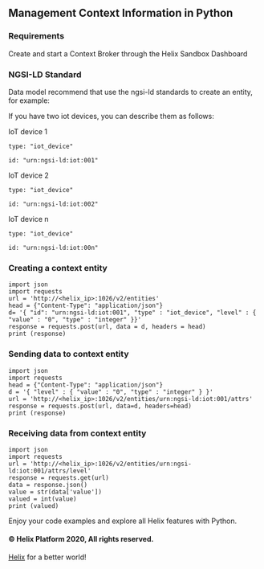 ## Management Context Information in Python
### Requirements

Create and start a Context Broker through the Helix Sandbox Dashboard

### NGSI-LD Standard

Data model recommend that use the ngsi-ld standards to create an entity, for example:

If you have two iot devices, you can describe them as follows:

IoT device 1

    type: "iot_device"

    id: "urn:ngsi-ld:iot:001"

IoT device 2

    type: "iot_device"

    id: "urn:ngsi-ld:iot:002"
    
IoT device n

    type: "iot_device"

    id: "urn:ngsi-ld:iot:00n"

### Creating a context entity
```
import json
import requests
url = 'http://<helix_ip>:1026/v2/entities'
head = {"Content-Type": "application/json"}
d= '{ "id": "urn:ngsi-ld:iot:001", "type" : "iot_device", "level" : { "value" : "0", "type" : "integer" }}'
response = requests.post(url, data = d, headers = head)
print (response)
```
### Sending data to context entity
```
import json
import requests
head = {"Content-Type": "application/json"}   
d = '{ "level" : { "value" : "0", "type" : "integer" } }'
url = 'http://<helix_ip>:1026/v2/entities/urn:ngsi-ld:iot:001/attrs'
response = requests.post(url, data=d, headers=head)
print (response)
```
### Receiving data from context entity
```
import json
import requests
url = 'http://<helix_ip>:1026/v2/entities/urn:ngsi-ld:iot:001/attrs/level'
response = requests.get(url)
data = response.json()
value = str(data['value'])
valued = int(value)
print (valued)
```

Enjoy your code examples and explore all Helix features with Python.
#### © Helix Platform 2020, All rights reserved.
<a href="https://gethelix.org">Helix</a> for a better world! 
